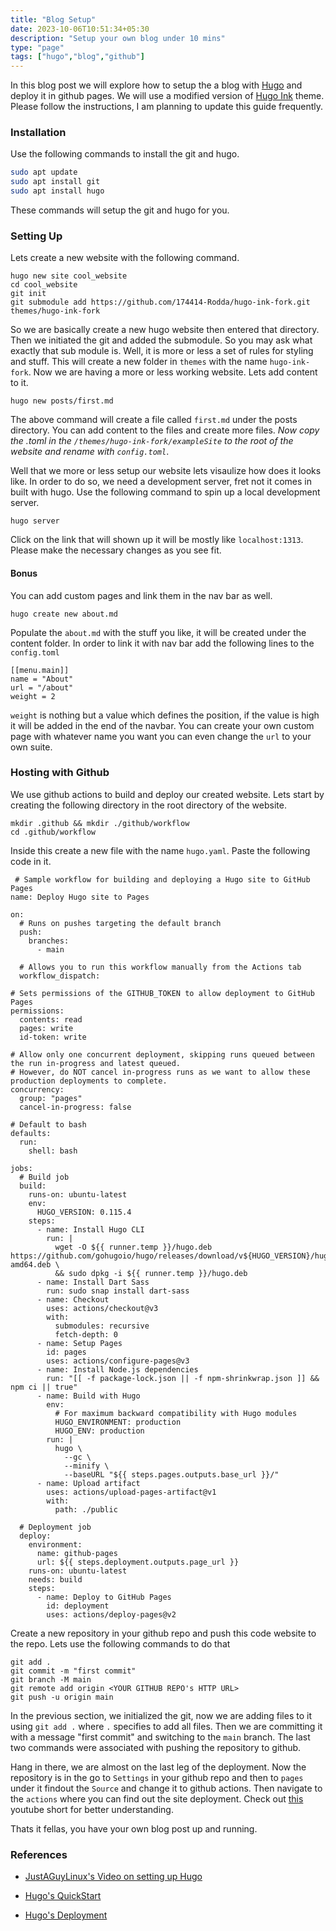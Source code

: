 ```yaml
---
title: "Blog Setup"
date: 2023-10-06T10:51:34+05:30
description: "Setup your own blog under 10 mins"
type: "page"
tags: ["hugo","blog","github"]
---
```


In this blog post we will explore how to setup the a blog with [Hugo](https://gohugo.io/) and deploy it in github pages. We will use a modified version of [Hugo Ink](https://github.com/knadh/hugo-ink) theme. Please follow the instructions, I am planning to update this guide frequently. 

### Installation

Use the following commands to install the git and hugo.

```sh
sudo apt update
sudo apt install git
sudo apt install hugo
``` 
These commands will setup the git and hugo for you. 

### Setting Up

Lets create a new website with the following  command.
```
hugo new site cool_website
cd cool_website
git init
git submodule add https://github.com/174414-Rodda/hugo-ink-fork.git themes/hugo-ink-fork
```

So we are basically create a new hugo website then entered that directory. Then we initiated the git and added the submodule. So you may ask what exactly that sub module is. Well, it is more or less a set of rules for styling and stuff. This will create a new folder in `themes` with the name `hugo-ink-fork`. Now we are having a more or less working website.  Lets add content to it.

`hugo new posts/first.md`

The above command will create a file called `first.md`  under the posts directory. You can add content to the files and create more files. *Now copy the .toml in the `/themes/hugo-ink-fork/exampleSite` to the root of the website and rename with `config.toml`*.  

Well that  we more or less setup our website lets visaulize how does it looks like. In order to do so, we need a development server, fret not it comes in built  with hugo. Use the following command to spin up a local development server.

`hugo server`

 Click on the link that will shown up it will be mostly like `localhost:1313`. Please make the necessary changes as you see fit.
 
 #### Bonus
 You can add custom pages and link them in the nav bar as well. 

 `hugo create new about.md`
 
Populate the `about.md` with the stuff you like, it will be created under the content folder. In order to link it with nav bar add the following lines to the `config.toml`

```
[[menu.main]]
name = "About"
url = "/about"
weight = 2
```
`weight` is nothing but a value which defines the position, if the value is high it will be added in the end of the navbar. You can create your own custom page with whatever name you want you can even change the `url` to your own suite.

### Hosting  with Github
We use github actions to build and deploy our created website. Lets start by creating the following directory in the root directory of the website. 

```
mkdir .github && mkdir ./github/workflow
cd .github/workflow
```

Inside this create a new file with the name `hugo.yaml`. Paste the following code in it.
```
 # Sample workflow for building and deploying a Hugo site to GitHub Pages
name: Deploy Hugo site to Pages

on:
  # Runs on pushes targeting the default branch
  push:
    branches:
      - main

  # Allows you to run this workflow manually from the Actions tab
  workflow_dispatch:

# Sets permissions of the GITHUB_TOKEN to allow deployment to GitHub Pages
permissions:
  contents: read
  pages: write
  id-token: write

# Allow only one concurrent deployment, skipping runs queued between the run in-progress and latest queued.
# However, do NOT cancel in-progress runs as we want to allow these production deployments to complete.
concurrency:
  group: "pages"
  cancel-in-progress: false

# Default to bash
defaults:
  run:
    shell: bash

jobs:
  # Build job
  build:
    runs-on: ubuntu-latest
    env:
      HUGO_VERSION: 0.115.4
    steps:
      - name: Install Hugo CLI
        run: |
          wget -O ${{ runner.temp }}/hugo.deb https://github.com/gohugoio/hugo/releases/download/v${HUGO_VERSION}/hugo_extended_${HUGO_VERSION}_linux-amd64.deb \
          && sudo dpkg -i ${{ runner.temp }}/hugo.deb
      - name: Install Dart Sass
        run: sudo snap install dart-sass
      - name: Checkout
        uses: actions/checkout@v3
        with:
          submodules: recursive
          fetch-depth: 0
      - name: Setup Pages
        id: pages
        uses: actions/configure-pages@v3
      - name: Install Node.js dependencies
        run: "[[ -f package-lock.json || -f npm-shrinkwrap.json ]] && npm ci || true"
      - name: Build with Hugo
        env:
          # For maximum backward compatibility with Hugo modules
          HUGO_ENVIRONMENT: production
          HUGO_ENV: production
        run: |
          hugo \
            --gc \
            --minify \
            --baseURL "${{ steps.pages.outputs.base_url }}/"
      - name: Upload artifact
        uses: actions/upload-pages-artifact@v1
        with:
          path: ./public

  # Deployment job
  deploy:
    environment:
      name: github-pages
      url: ${{ steps.deployment.outputs.page_url }}
    runs-on: ubuntu-latest
    needs: build
    steps:
      - name: Deploy to GitHub Pages
        id: deployment
        uses: actions/deploy-pages@v2

```

Create a new repository in your github repo and push this code website to the repo. Lets use the following commands to do that
```
git add .
git commit -m "first commit"
git branch -M main
git remote add origin <YOUR GITHUB REPO's HTTP URL>
git push -u origin main
```

In the previous section, we initialized the git, now we are adding files to it using `git add .` where `.` specifies to add all files. Then we are committing it with a message "first commit" and switching to the `main` branch. The last two commands were associated with pushing the repository to github. 

Hang in there, we are almost on the last leg of the deployment. Now the repository is in the go to `Settings` in your github repo and then to `pages` under it findout the `Source` and change it to github actions. Then navigate to the `actions`  where you can find out the site deployment. Check out [this](https://www.youtube.com/shorts/Kq28yBigDYw) youtube short for better understanding. 

Thats it fellas, you have your own blog post up and running. 

### References

- [JustAGuyLinux's Video on setting up Hugo](https://www.youtube.com/watch?v=s1O-8zhPQmU&pp=ygUbanVzdCBhIGd1eSBsaW51eCBodWdvIHNldHVw)

- [Hugo's QuickStart](https://gohugo.io/getting-started/quick-start/)

- [Hugo's Deployment](https://gohugo.io/hosting-and-deployment/hosting-on-github/)